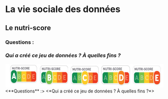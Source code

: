 # **La vie sociale des données**
## Le nutri-score
### **Questions** : 
### *Qui a créé ce jeu de données ? À quelles fins ?*
<img src="declinaison-logo-nutriscore.jpg" width="647" height="75">
<**Questions** :>
<*Qui a créé ce jeu de données ? À quelles fins ?*>
